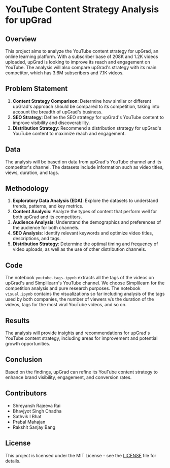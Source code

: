 # YouTube Content Strategy Analysis for upGrad

## Overview
This project aims to analyze the YouTube content strategy for upGrad, an online learning platform. With a subscriber base of 208K and 1.2K videos uploaded, upGrad is looking to improve its reach and engagement on YouTube. The analysis will also compare upGrad's strategy with its main competitor, which has 3.6M subscribers and 7.1K videos.

## Problem Statement
1. **Content Strategy Comparison**: Determine how similar or different upGrad's approach should be compared to its competition, taking into account the breadth of upGrad's business.
2. **SEO Strategy**: Define the SEO strategy for upGrad's YouTube content to improve visibility and discoverability.
3. **Distribution Strategy**: Recommend a distribution strategy for upGrad's YouTube content to maximize reach and engagement.

## Data
The analysis will be based on data from upGrad's YouTube channel and its competitor's channel. The datasets include information such as video titles, views, duration, and tags.

## Methodology
1. **Exploratory Data Analysis (EDA)**: Explore the datasets to understand trends, patterns, and key metrics.
2. **Content Analysis**: Analyze the types of content that perform well for both upGrad and its competitors.
3. **Audience Analysis**: Understand the demographics and preferences of the audience for both channels.
4. **SEO Analysis**: Identify relevant keywords and optimize video titles, descriptions, and tags.
5. **Distribution Strategy**: Determine the optimal timing and frequency of video uploads, as well as the use of other distribution channels.

## Code
The notebook `youtube-tags.ipynb` extracts all the tags of the videos on upGrad's and Simplilearn's YouTube channel. We choose Simplilearn for the competition analysis and pure research purposes. The notebook `visual.ipynb` contains the visualizations so far including analysis of the tags used by both companies, the number of viewers v/s the duration of the videos, tags for the most viral YouTube videos, and so on.

## Results
The analysis will provide insights and recommendations for upGrad's YouTube content strategy, including areas for improvement and potential growth opportunities.

## Conclusion
Based on the findings, upGrad can refine its YouTube content strategy to enhance brand visibility, engagement, and conversion rates.

## Contributors
- Shreyansh Rajeeva Rai
- Bhavjyot Singh Chadha
- Sathvik I Bhat
- Prabal Mahajan
- Rakshit Sanjay Bang

## License
This project is licensed under the MIT License - see the [LICENSE](LICENSE) file for details.

